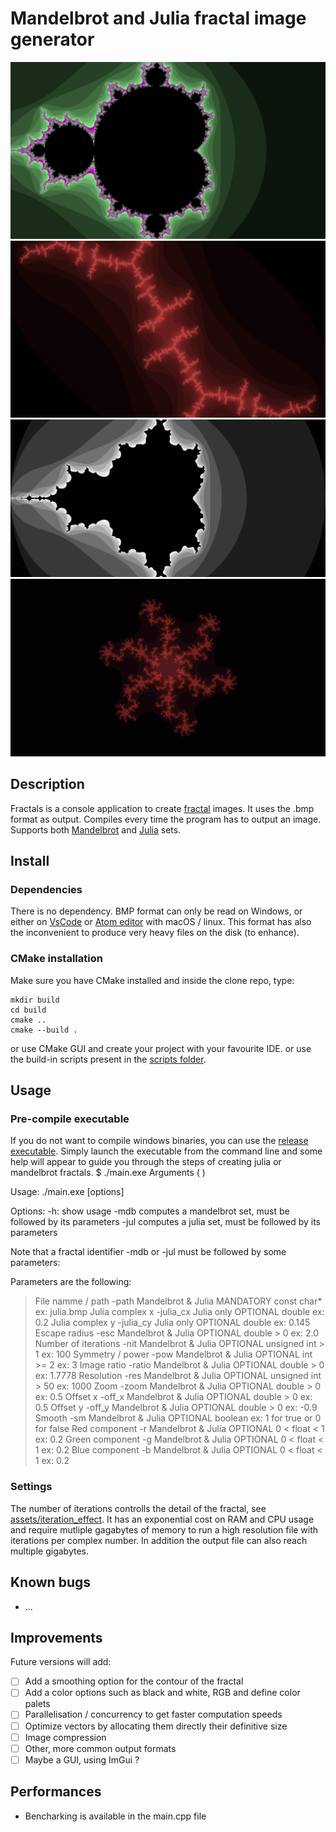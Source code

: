 # Mandelbrot and Julia fractal image generator
![mandelbrot_image_rgb](assets/color_sample.jpg)
![julia_image_rgb](assets/julia_sample.jpg)
![mandelbrot_bnw_image](assets/presentation.jpg)
![julia_symmetry_6_image](assets/julia_symmetry_6.jpg)

## Description
Fractals is a console application to create [fractal](https://en.wikipedia.org/wiki/Fractal) images.
It uses the .bmp format as output.
Compiles every time the program has to output an image.
Supports both [Mandelbrot](https://en.wikipedia.org/wiki/Mandelbrot_set) and [Julia](https://en.wikipedia.org/wiki/Julia_set) sets.

## Install
### Dependencies
There is no dependency.
BMP format can only be read on Windows, or either on [VsCode](https://code.visualstudio.com/) or [Atom editor](https://atom.io/) with macOS / linux.
This format has also the inconvenient to produce very heavy files on the disk (to enhance).

### CMake installation
Make sure you have CMake installed and inside the clone repo, type:
```
mkdir build
cd build
cmake ..
cmake --build .
```
or use CMake GUI and create your project with your favourite IDE.
or use the build-in scripts present in the [scripts folder](scripts).

## Usage
### Pre-compile executable
If you do not want to compile windows binaries, you can use the [release executable](fractals.exe).
Simply launch the executable from the command line and some help will appear to guide you through the steps of creating julia or mandelbrot fractals.
$ ./main.exe
Arguments ( )

Usage: ./main.exe [options]

Options:
 -h:            show usage
 -mdb           computes a mandelbrot set, must be followed by its parameters
 -jul           computes a julia set, must be followed by its parameters

Note that a fractal identifier -mdb or -jul must be followed by some parameters:

Parameters are the following:
> File namme / path     -path           Mandelbrot & Julia              MANDATORY       const char*             ex: julia.bmp
> Julia complex x       -julia_cx       Julia only                      OPTIONAL        double                  ex: 0.2
> Julia complex y       -julia_cy       Julia only                      OPTIONAL        double                  ex: 0.145
> Escape radius         -esc            Mandelbrot & Julia              OPTIONAL        double > 0              ex: 2.0
> Number of iterations  -nit            Mandelbrot & Julia              OPTIONAL        unsigned int > 1        ex: 100
> Symmetry / power      -pow            Mandelbrot & Julia              OPTIONAL        int >= 2                ex: 3
> Image ratio           -ratio          Mandelbrot & Julia              OPTIONAL        double > 0              ex: 1.7778
> Resolution            -res            Mandelbrot & Julia              OPTIONAL        unsigned int > 50       ex: 1000
> Zoom                  -zoom           Mandelbrot & Julia              OPTIONAL        double > 0              ex: 0.5
> Offset x              -off_x          Mandelbrot & Julia              OPTIONAL        double > 0              ex: 0.5
> Offset y              -off_y          Mandelbrot & Julia              OPTIONAL        double > 0              ex: -0.9
> Smooth                -sm             Mandelbrot & Julia              OPTIONAL        boolean                 ex: 1 for true or 0 for false
> Red component         -r              Mandelbrot & Julia              OPTIONAL        0 < float < 1           ex: 0.2
> Green component               -g              Mandelbrot & Julia              OPTIONAL        0 < float < 1           ex: 0.2
> Blue component                -b              Mandelbrot & Julia              OPTIONAL        0 < float < 1           ex: 0.2

### Settings
The number of iterations controlls the detail of the fractal, see [assets/iteration_effect](assets/iteration_effect). It has an exponential cost on RAM and CPU usage and require mutliple gagabytes of memory to run a high resolution file with iterations per complex number. In addition the output file can also reach multiple gigabytes.

## Known bugs
- ...

## Improvements
Future versions will add:
- [ ] Add a smoothing option for the contour of the fractal
- [ ] Add a color options such as black and white, RGB and define color palets
- [ ] Parallelisation / concurrency to get faster computation speeds
- [ ] Optimize vectors by allocating them directly their definitive size
- [ ] Image compression
- [ ] Other, more common output formats
- [ ] Maybe a GUI, using ImGui ?

## Performances
- Bencharking is available in the main.cpp file
